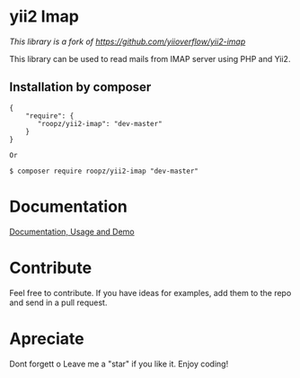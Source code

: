 yii2 Imap
==========

_This library is a fork of https://github.com/yiioverflow/yii2-imap_


This library can be used to read mails from IMAP server using PHP and Yii2.

Installation by composer
------------
```composer
{
    "require": {
       "roopz/yii2-imap": "dev-master"
    }
}

Or

$ composer require roopz/yii2-imap "dev-master"
```

# Documentation
[Documentation, Usage and Demo](http://blog.yiioverflow.com/yii2-imap)

# Contribute
Feel free to contribute. If you have ideas for examples, add them to the repo and send in a pull request.

# Apreciate
Dont forgett o Leave me a "star" if you like it. Enjoy coding!
